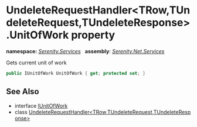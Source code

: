 # UndeleteRequestHandler&lt;TRow,TUndeleteRequest,TUndeleteResponse&gt;.UnitOfWork property
**namespace:** *[Serenity.Services](../../README.md#serenity.services-namespace)*   **assembly**: *[Serenity.Net.Services](../../README.md)*

Gets current unit of work

```csharp
public IUnitOfWork UnitOfWork { get; protected set; }
```

## See Also

* interface [IUnitOfWork](../Serenity.Net.Data/../../Serenity.Data/IUnitOfWork.md)
* class [UndeleteRequestHandler&lt;TRow,TUndeleteRequest,TUndeleteResponse&gt;](../UndeleteRequestHandler-3.md)